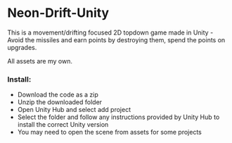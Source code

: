 # Neon-Drift-Unity

This is a movement/drifting focused 2D topdown game made in Unity - Avoid the missiles and earn points by destroying them, spend the points on upgrades.

All assets are my own.

### Install:
- Download the code as a zip
- Unzip the downloaded folder
- Open Unity Hub and select add project
- Select the folder and follow any instructions provided by Unity Hub to install the correct Unity version
- You may need to open the scene from assets for some projects

